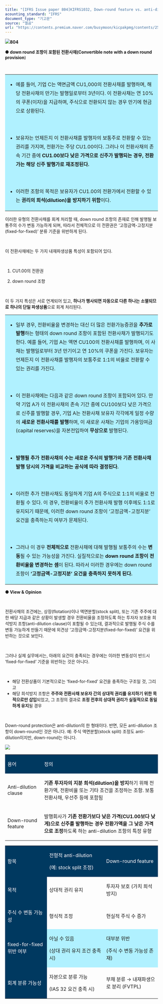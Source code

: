 ```yaml
---
title: "[IFRS Issue paper 804]KIFRS1032, Down-round feature vs. anti-dilution"
acounting_standard: "IFRS"
document_type: "기고문"
source: "엘곰"
url: "https://contents.premium.naver.com/busymoon/kicpakpmg/contents/250607213151494wd"
---
```

![](https://n2.news.naver.com/l.gif?type=content)**804**

**● down round 조항이 포함된 전환사채(Convertible note with a down round provision**)

​

<table style=""><tbody><tr><td colspan="3" rowspan="1" style="width: 100.0%; height: 129.0px;  background-color: #b0f1ff;"><div><ul><li><p style="line-height:1.8;"><span style="">예를 들어, 기업 C는 액면금액 CU1,000의 전환사채를 발행하며, 해당 전환사채의 만기는 발행일로부터 3년이다. 이 전환사채는 연 10%의 쿠폰(이자)을 지급하며, 주식으로 전환되지 않는 경우 만기에 현금으로 상환된다.</span></p></li></ul><p style="line-height:1.8;"><span style="">​</span></p><ul><li><p style="line-height:1.8;"><span style="">보유자는 언제든지 이 전환사채를 발행자의 보통주로 전환할 수 있는 권리를 가지며, 전환가는 주당 CU1.00이다. 그러나 이 전환사채의 존속 기간 중에 </span><span style=""><b>CU1.00보다 낮은 가격으로 신주가 발행되는 경우, 전환가는 해당 신주 발행가로 재조정된다.</b></span></p></li></ul><p style="line-height:1.8;"><span style="">​</span></p><ul><li><p style="line-height:1.8;"><span style="">이러한 조항의 목적은 보유자가 CU1.00의 전환가에서 전환할 수 있는 </span><span style=""><b>권리의 희석(dilution)을 방지하기 위함</b></span><span style="">이다.</span></p></li></ul></div></td></tr></tbody></table>

이러한 유형의 전환사채를 회계 처리할 때, down round 조항의 존재로 인해 발행될 보통주의 수가 변동 가능하게 되며, 따라서 전체적으로 이 전환권은 ‘고정금액-고정지분(fixed-for-fixed)’ 분류 기준을 위반하게 된다.

​

이 전환사채에는 두 가지 내재파생상품 특성이 포함되어 있다.

​

1) CU1.00의 전환권

2) down round 조항

​

이 두 가지 특성은 서로 연계되어 있고, **하나가 행사되면 자동으로 다른 하나는 소멸되므로 하나의 단일 파생상품**으로 회계 처리된다.

<table style=""><tbody><tr><td colspan="3" rowspan="1" style="width: 100.0%; height: 129.0px;  background-color: #b0f1ff;"><div><ul><li><p style="line-height:1.8;"><span style="">일부 경우, 전환비율을 변경하는 대신 더 많은 전환가능증권을 </span><span style=""><b>추가로 발행</b></span><span style="">하는 형태의 down round 조항이 포함된 전환사채가 발행되기도 한다. 예를 들어, 기업 A는 액면 CU100의 전환사채를 발행하며, 이 사채는 발행일로부터 3년 만기이고 연 10%의 쿠폰을 가진다. 보유자는 언제든지 이 전환사채를 발행자의 보통주로 1:1의 비율로 전환할 수 있는 권리를 가진다.</span></p></li></ul><p style="line-height:1.8;"><span style="">​</span></p><ul><li><p style="line-height:1.8;"><span style="">이 전환사채에는 다음과 같은 down round 조항이 포함되어 있다. 만약 기업 A가 이 전환사채의 존속 기간 중에 CU100보다 낮은 가격으로 신주를 발행할 경우, 기업 A는 전환사채 보유자 각각에게 일정 수량의 </span><span style=""><b>새로운 전환사채를 발행</b></span><span style="">하며, 이 새로운 사채는 기업의 가용잉여금(capital reserves)을 자본전입하여 </span><span style=""><b>무상으로</b></span><span style=""> 발행된다.</span></p></li></ul><p style="line-height:1.8;"><span style="">​</span></p><ul><li><p style="line-height:1.8;"><span style=""><b>발행될 추가 전환사채의 수는 새로운 주식의 발행가와 기존 전환사채 발행 당시의 가격을 비교하는 공식에 따라 결정된다.</b></span></p></li></ul><p style="line-height:1.8;"><span style=""><b>​</b></span></p><ul><li><p style="line-height:1.8;"><span style="">이러한 추가 전환사채도 동일하게 기업 A의 주식으로 1:1의 비율로 전환될 수 있다. 이 경우, 전환비율이 추가 전환사채 발행 이후에도 1:1로 유지되기 때문에, 이러한 down round 조항이 ‘고정금액-고정지분’ 요건을 충족하는지 여부가 문제된다.</span></p></li></ul><p style="line-height:1.8;"><span style="">​</span></p><ul><li><p style="line-height:1.8;"><span style="">그러나 이 경우 </span><span style=""><b>전체적으로 </b></span><span style="">전환사채에 대해 발행될 보통주의 수는 </span><span style=""><b>변동</b></span><span style="">될 수 있는 가능성을 가진다. 실질적으로는 </span><span style=""><b>down round 조항이 전환비율을 변경하는 셈</b></span><span style="">이 된다. 따라서 이러한 경우에는 down round 조항이</span><span style=""><b> ‘고정금액-고정지분’ 요건을 충족하지 못하게 된다.</b></span></p></li></ul></div></td></tr></tbody></table>

**● View & Opinion**

​

전환사채의 조건에는, 상장(flotation)이나 액면분할(stock split), 또는 기존 주주에 대한 배당 지급과 같은 상황이 발생할 경우 전환비율을 조정하도록 하는 투자자 보호용 희석방지 조항(anti-dilution clause)이 포함될 수 있는데, 결과적으로 발행될 주식 수를 변동 가능하게 만들기 때문에 외견상 ‘고정금액-고정지분(fixed-for-fixed)’ 요건을 위반하는 것으로 보인다.

​

그러나 실제 실무에서는, 아래의 요건이 충족되는 경우에는 이러한 변동성이 반드시 ‘fixed-for-fixed’ 기준을 위반하는 것은 아니다.

​

- 해당 전환상품이 기본적으로는 ‘fixed-for-fixed’ 요건을 충족하는 구조일 것, 그리고
- 해당 희석방지 조항은 **주주와 전환사채 보유자 간의 상대적 권리를 유지하기 위한 목적으로만 삽입**되었고, 그 조정의 결과로 **조정 전후의 상대적 권리가 실질적으로 동일하게 유지**될 경우

​

Down-round protection은 anti-dilution의 한 형태이다. 반면, 모든 anti-dilution 조항이 down-round인 것은 아니다. 예: 주식 액면분할(stock split) 조정도 anti-dilution이지만, down-round는 아니다.

![](https://scs-phinf.pstatic.net/MjAyNTA2MDdfMjg3/MDAxNzQ5Mjk4MDg3NjYx.Hy_Ay9V0xQdRSSx2OGs-FJesnoczCE2YeZjDnevto7wg.VAeXjShfPAcRsuQGknzpNFgRpduqd-wYZsCkaKO01Y8g.PNG/image.png?type=w800)

<table style=""><tbody><tr><td colspan="1" rowspan="1" style="width: 23.97%; height: 40.0px;  background-color: #003960;"><div><p style=""><span style="color:#ffffff;">용어</span></p></div></td><td colspan="1" rowspan="1" style="width: 76.03%; height: 40.0px;  background-color: #003960;"><div><p style=""><span style="color:#ffffff;">정의</span></p></div></td></tr><tr><td colspan="1" rowspan="1" style="width: 23.97%; height: 40.0px;  "><div><p style=""><span style="">Anti-dilution clause</span></p></div></td><td colspan="1" rowspan="1" style="width: 76.03%; height: 40.0px;  "><div><p style=""><span style=""><b>기존 투자자의 지분 희석(dilution)을 방지</b></span><span style="">하기 위해 전환가액, 전환비율 또는 기타 조건을 조정하는 조항. 보통 전환사채, 우선주 등에 포함됨</span></p></div></td></tr><tr><td colspan="1" rowspan="1" style="width: 23.97%; height: 40.0px;  "><div><p style=""><span style="">Down-round feature</span></p></div></td><td colspan="1" rowspan="1" style="width: 76.03%; height: 40.0px;  "><div><p style=""><span style="">발행회사가 </span><span style=""><b>기존 전환가보다 낮은 가격(CU1.00보다 낮게)으로 신주를 발행하는 경우 전환가액을 그 낮은 가격으로 조정</b></span><span style="">하도록 하는 anti-dilution 조항의 특정 유형</span></p></div></td></tr></tbody></table>

<table style=""><tbody><tr><td colspan="1" rowspan="1" style="width: 27.3%; height: 40.0px;  background-color: #003960;"><div><p style=""><span style="color:#ffffff;">항목</span></p></div></td><td colspan="1" rowspan="1" style="width: 37.3%; height: 40.0px;  background-color: #003960;"><div><p style=""><span style="color:#ffffff;">전형적 anti-dilution</span></p></div><div><p style=""><span style="color:#ffffff;">(예: stock split 조정)</span></p></div></td><td colspan="1" rowspan="1" style="width: 35.39%; height: 40.0px;  background-color: #003960;"><div><p style=""><span style="color:#ffffff;">Down-round feature</span></p></div></td></tr><tr><td colspan="1" rowspan="1" style="width: 27.3%; height: 40.0px;  background-color: #003960;"><div><p style=""><span style="color:#ffffff;">목적</span></p></div></td><td colspan="1" rowspan="1" style="width: 37.3%; height: 40.0px;  "><div><p style=""><span style="">상대적 권리 유지</span></p></div></td><td colspan="1" rowspan="1" style="width: 35.39%; height: 40.0px;  "><div><p style=""><span style="">투자자 보호 (가치 희석 방지)</span></p></div></td></tr><tr><td colspan="1" rowspan="1" style="width: 27.3%; height: 40.0px;  background-color: #003960;"><div><p style=""><span style="color:#ffffff;">주식 수 변동 가능성</span></p></div></td><td colspan="1" rowspan="1" style="width: 37.3%; height: 40.0px;  "><div><p style=""><span style="">형식적 조정</span></p></div></td><td colspan="1" rowspan="1" style="width: 35.39%; height: 40.0px;  "><div><p style=""><span style="">현실적 주식 수 증가</span></p></div></td></tr><tr><td colspan="1" rowspan="1" style="width: 27.3%; height: 40.0px;  background-color: #003960;"><div><p style=""><span style="color:#ffffff;">fixed-for-fixed 위반 여부</span></p></div></td><td colspan="1" rowspan="1" style="width: 37.3%; height: 40.0px;  background-color: #b0f1ff;"><div><p style=""><span style="">아닐 수 있음</span><span style=""></span></p></div><div><p style=""><span style="">(상대 권리 유지 조건 충족 시)</span></p></div></td><td colspan="1" rowspan="1" style="width: 35.39%; height: 40.0px;  background-color: #b0f1ff;"><div><p style=""><span style="">대부분 위반</span><span style=""></span></p></div><div><p style=""><span style="">(주식 수 변동 가능성 존재)</span></p></div></td></tr><tr><td colspan="1" rowspan="1" style="width: 27.3%; height: 40.0px;  background-color: #003960;"><div><p style=""><span style="color:#ffffff;">회계 분류 가능성</span></p></div></td><td colspan="1" rowspan="1" style="width: 37.3%; height: 40.0px;  "><div><p style=""><span style="">자본으로 분류 가능</span></p></div><div><p style=""><span style="">(IAS 32 요건 충족 시)</span></p></div></td><td colspan="1" rowspan="1" style="width: 35.39%; height: 40.0px;  "><div><p style=""><span style="">부채 분류 → 내재파생으로 분리 (FVTPL)</span></p></div></td></tr></tbody></table>

​